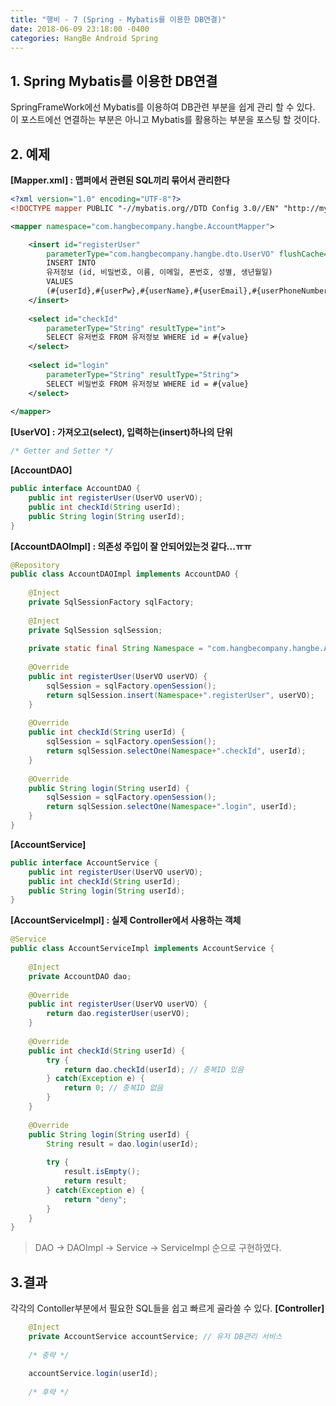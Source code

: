```yaml
---
title: "행비 - 7 (Spring - Mybatis를 이용한 DB연결)"
date: 2018-06-09 23:18:00 -0400
categories: HangBe Android Spring
---
```


## 1. Spring Mybatis를 이용한 DB연결
SpringFrameWork에선 Mybatis를 이용하여 DB관련 부분을 쉽게 관리 할 수 있다.
이 포스트에선 연결하는 부분은 아니고 Mybatis를 활용하는 부분을 포스팅 할 것이다.


## 2. 예제
__[Mapper.xml] : 맵퍼에서 관련된 SQL끼리 묶어서 관리한다__
```xml
<?xml version="1.0" encoding="UTF-8"?>
<!DOCTYPE mapper PUBLIC "-//mybatis.org//DTD Config 3.0//EN" "http://mybatis.org/dtd/mybatis-3-mapper.dtd">

<mapper namespace="com.hangbecompany.hangbe.AccountMapper">

	<insert id="registerUser"
		parameterType="com.hangbecompany.hangbe.dto.UserVO" flushCache="true"> <!-- 회원가입 -->
		INSERT INTO
		유저정보 (id, 비밀번호, 이름, 이메일, 폰번호, 성별, 생년월일)
		VALUES
		(#{userId},#{userPw},#{userName},#{userEmail},#{userPhoneNumber},#{userGender},#{userBirthday});
	</insert>
	
	<select id="checkId"
		parameterType="String" resultType="int">
		SELECT 유저번호 FROM 유저정보 WHERE id = #{value}
	</select>
	
	<select id="login"
		parameterType="String" resultType="String">
		SELECT 비밀번호 FROM 유저정보 WHERE id = #{value}
	</select>
	
</mapper>
```

__[UserVO] : 가져오고(select), 입력하는(insert)하나의 단위__
```java
/* Getter and Setter */
```

__[AccountDAO]__
```java
public interface AccountDAO {
	public int registerUser(UserVO userVO);
	public int checkId(String userId);
	public String login(String userId);
}

```
__[AccountDAOImpl] : 의존성 주입이 잘 안되어있는것 같다...ㅠㅠ__
```java
@Repository
public class AccountDAOImpl implements AccountDAO {
	
	@Inject
	private SqlSessionFactory sqlFactory;
	
	@Inject
	private SqlSession sqlSession;
	
	private static final String Namespace = "com.hangbecompany.hangbe.AccountMapper";
	
	@Override
	public int registerUser(UserVO userVO) {
		sqlSession = sqlFactory.openSession();
		return sqlSession.insert(Namespace+".registerUser", userVO);
	}
	
	@Override
	public int checkId(String userId) {
		sqlSession = sqlFactory.openSession();
		return sqlSession.selectOne(Namespace+".checkId", userId);
	}
	
	@Override
	public String login(String userId) {
		sqlSession = sqlFactory.openSession();
		return sqlSession.selectOne(Namespace+".login", userId);
	}
}
```
__[AccountService]__
```java
public interface AccountService {
	public int registerUser(UserVO userVO);
	public int checkId(String userId);
	public String login(String userId);
}
```
__[AccountServiceImpl] : 실제 Controller에서 사용하는 객체__
```java
@Service
public class AccountServiceImpl implements AccountService {
	
	@Inject
	private AccountDAO dao;
	
	@Override
	public int registerUser(UserVO userVO) {
		return dao.registerUser(userVO);
	}
	
	@Override
	public int checkId(String userId) {
		try {
			return dao.checkId(userId); // 중복ID 있음
		} catch(Exception e) {
			return 0; // 중복ID 없음
		}
	}
	
	@Override
	public String login(String userId) {
		String result = dao.login(userId);
		
		try {
			result.isEmpty();
			return result;
		} catch(Exception e) {
			return "deny";
		}
	}
}
```

> DAO -> DAOImpl -> Service -> ServiceImpl 순으로 구현하였다.

## 3.결과
각각의 Contoller부분에서 필요한 SQL들을 쉽고 빠르게 골라쓸 수 있다.
__[Controller]__
```java
	@Inject
	private AccountService accountService; // 유저 DB관리 서비스
    
    /* 중략 */
    
    accountService.login(userId);
    
    /* 후략 */
```
